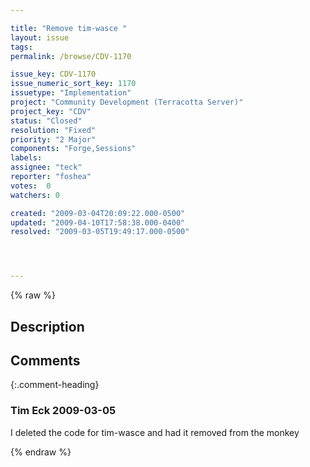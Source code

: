 ```yaml
---

title: "Remove tim-wasce "
layout: issue
tags: 
permalink: /browse/CDV-1170

issue_key: CDV-1170
issue_numeric_sort_key: 1170
issuetype: "Implementation"
project: "Community Development (Terracotta Server)"
project_key: "CDV"
status: "Closed"
resolution: "Fixed"
priority: "2 Major"
components: "Forge,Sessions"
labels: 
assignee: "teck"
reporter: "foshea"
votes:  0
watchers: 0

created: "2009-03-04T20:09:22.000-0500"
updated: "2009-04-10T17:58:38.000-0400"
resolved: "2009-03-05T19:49:17.000-0500"




---
```


{% raw %}

## Description

<div markdown="1" class="description">



</div>

## Comments


{:.comment-heading}
### **Tim Eck** <span class="date">2009-03-05</span>

<div markdown="1" class="comment">

I deleted the code for tim-wasce and had it removed from the monkey

</div>



{% endraw %}
